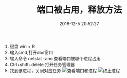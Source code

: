 ﻿---
title: '端口被占用，释放方法'
date: 2018-12-5 20:52:27
tags: 
 - 操作系统
categories:
 - 操作系统
---
 1. 键盘 win + R
 2. 输入cmd,打开dos窗口
 3. 输入命令 netstat -ano 查看端口被哪个进程占用
 4. Ctrl+shift+delete 打开任务管理器
 5. 找到该进程，关闭对应任务
![查看端口和进程](https://xfx98.github.io/ms/img/release-port.jpg)
![终止进程](https://xfx98.github.io/ms/img/task-manager.jpg)
